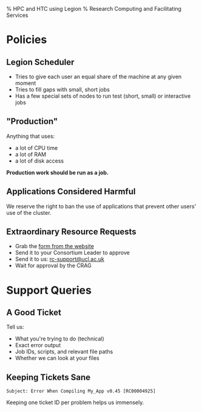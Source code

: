% HPC and HTC using Legion
% Research Computing and Facilitating Services

Policies
========

## Legion Scheduler

* Tries to give each user an equal share of the machine at any given moment
* Tries to fill gaps with small, short jobs
* Has a few special sets of nodes to run test (short, small) or interactive jobs


## "Production"

Anything that uses:

* a lot of CPU time
* a lot of RAM
* a lot of disk access 

**Production work should be run as a job.**

## Applications Considered Harmful

We reserve the right to ban the use of applications that prevent other users' use of the cluster.


## Extraordinary Resource Requests

* Grab the [form from the website](http://www.ucl.ac.uk/isd/staff/research_services/research-computing/services/legion-upgrade/resource_allocation/#requests)
* Send it to your Consortium Leader to approve
* Send it to us: [rc-support@ucl.ac.uk](mailto:rc-support@ucl.ac.uk)
* Wait for approval by the CRAG


Support Queries
===============

A Good Ticket
-------------

Tell us:

 * What you're trying to do (technical)
 * Exact error output
 * Job IDs, scripts, and relevant file paths
 * Whether we can look at your files

Keeping Tickets Sane
--------------------

    Subject: Error When Compiling My_App v0.45 [RC00004925]

Keeping one ticket ID per problem helps us immensely.


